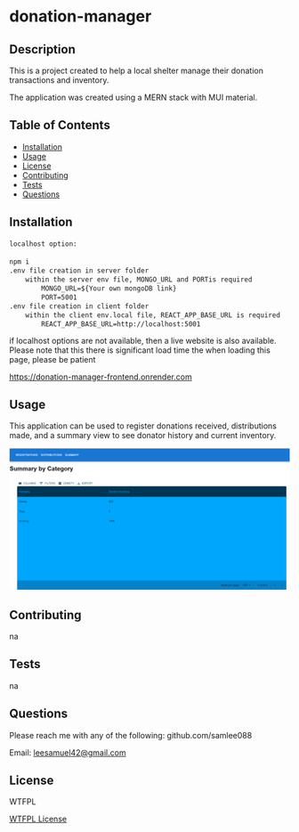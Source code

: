 # donation-manager

## Description

This is a project created to help a local shelter manage their donation transactions and inventory.

The application was created using a MERN stack with MUI material.

## Table of Contents

- [Installation](#installation)
- [Usage](#usage)
- [License](#license)
- [Contributing](#contributing)
- [Tests](#tests)
- [Questions](#questions)

## Installation

    localhost option:

    npm i
    .env file creation in server folder
        within the server env file, MONGO_URL and PORTis required
            MONGO_URL=${Your own mongoDB link}
            PORT=5001
    .env file creation in client folder
        within the client env.local file, REACT_APP_BASE_URL is required
            REACT_APP_BASE_URL=http://localhost:5001

if localhost options are not available, then a live website is also available. Please note that this there is significant load time the when loading this page, please be patient

https://donation-manager-frontend.onrender.com

## Usage

This application can be used to register donations received, distributions made, and a summary view to see donator history and current inventory.

![A picture of the summary page](/client/src/constants/donationManager-screenshot.png)

## Contributing

na

## Tests

na

## Questions

Please reach me with any of the following:
github.com/samlee088

Email:
leesamuel42@gmail.com

## License

WTFPL

[WTFPL License](http://www.wtfpl.net/about/)
